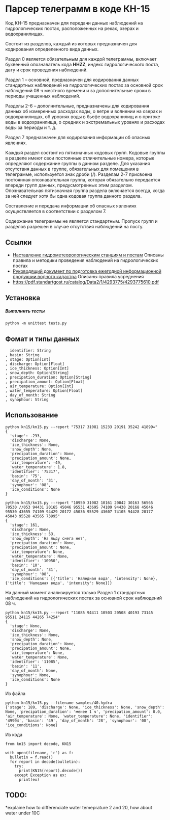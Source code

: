 # Парсер телеграмм в коде КН-15
Код КН-15 предназначен для передачи данных наблюдений на гидрологических постах, расположенных на реках, озерах и водохранилищах.

Состоит из разделов, каждый из которых предназначен для кодирования определенного вида данных.

Раздел 0 является обязательным для каждой телеграммы, включает буквенный опознаватель кода **HHZZ**, индекс гидрологического поста, дату и срок проведения наблюдений.

Раздел 1 – основной, предназначен для кодирования данных стандартных наблюдений на гидрологических постах за основной срок наблюдений 08 ч местного времени и за дополнительные сроки в периоды учащенных наблюдений.

Разделы 2-6 – дополнительные, предназначены для кодирования данных об измеренных расходах воды, о ветре и волнении на озерах и водохранилищах, об уровнях воды в бьефе водохранилищ и о притоке воды в водохранилища, о средних и экстремальных уровнях и расходах воды за периоды и т. д.

Раздел 7 предназначен для кодирования информации об опасных явлениях.

Каждый раздел состоит из пятизначных кодовых групп. Кодовые группы в разделе имеют свои постоянные отличительные номера, которые определяют содержание группы в данном разделе. Для указания отсутствия данных в группе, обязательных для помещения в телеграмме, используется знак дроби (/).
Разделам 2-7 присвоена постоянная опознавательная группа, которая обязательно передается впереди групп данных, предусмотренных этим разделом. Опознавательная пятизначная группа раздела включается всегда, когда за ней следует хотя бы одна кодовая группа данного раздела.

Составление и передача информации об опасных явлениях осуществляется в соответствии с разделом 7.

Содержание телеграммы не является стандартным. Пропуск групп и разделов разрешен в случае отсутствия наблюдений на посту.

## Ссылки
* [Наставление гидрометеорологическим станциям и постам](http://docs.cntd.ru/document/1200108241) Описаны правила и методики проведения наблюдений на гидрологических постах
* [Руководящий документ по подготовка ежегодной информационной продукции водного кадастра](https://docplan.ru/Data2/1/4293792/4293792185.htm)
  Описаны правила усреднения
* https://pdf.standartgost.ru/catalog/Data2/1/4293775/4293775610.pdf

## Установка

##### Выполнить тесты
```
python -m unittest tests.py
```

## Фомат и типы данных
```
  identifier: String
, basin: String
, stage: Option[Int]
, discharge: Option[Float]
, ice_thickness: Option[Int]
, snow_depth: Option[String]
, precipation_duration: Option[String]
, precipation_amount: Option[Float]
, air_temperature: Option[Int]
, water_temperature: Option[Float]
, day_of_month: String
, synophour: String
```

## Использование
```
python kn15/kn15.py --report "75317 31081 15233 20191 35242 41899="
{
  'stage': -233,
  'discharge': None,
  'ice_thickness': None,
  'snow_depth': None,
  'precipation_duration': None,
  'precipation_amount': None,
  'air_temperature': -49,
  'water_temperature': 1.8,
  'identifier': '75317',
  'basin': '75',
  'day_of_month': '31',
  'synophour': '08',
  'ice_conditions': None
}
```

```
python kn15/kn15.py --report "10950 31082 10161 20042 30163 56565 70530 //053 94431 20165 45046 95531 43695 74109 94430 20168 45046 95530 43655 74109 94429 20172 45036 95529 43607 74105 94428 20177 45043 95528 43565 73995"
{
  'stage': 161,
  'discharge': None,
  'ice_thickness': 53,
  'snow_depth': 'На льду снега нет',
  'precipation_duration': None,
  'precipation_amount': None,
  'air_temperature': None,
  'water_temperature': None,
  'identifier': '10950',
  'basin': '10',
  'day_of_month': '31',
  'synophour': '08',
  'ice_conditions': [{'title': 'Наледная вода', 'intensity': None}, {'title': 'Наледная вода', 'intensity': None}]}
```
На данный момент анализируется только Раздел 1 стандартных наблюдений на гидрологических постах за основной срок наблюдений 08 ч.
```
python kn15/kn15.py --report "11085 94411 10503 20508 40193 73145 95511 24115 44265 74254"
{
  'stage': None,
  'discharge': None,
  'ice_thickness': None,
  'snow_depth': None,
  'precipation_duration': None,
  'precipation_amount': None,
  'air_temperature': None,
  'water_temperature': None,
  'identifier': '11085',
  'basin': '11',
  'day_of_month': None,
  'synophour': None,
  'ice_conditions': None
}
```
Из файла
```
python kn15/kn15.py --filename samples/40.hydra
{'stage': 189, 'discharge': None, 'ice_thickness': None, 'snow_depth': None, 'precipation_duration': 'менее 1 ч', 'precipation_amount': 0.0, 'air_temperature': None, 'water_temperature': None, 'identifier': '49904', 'basin': '49', 'day_of_month': '28', 'synophour': '08', 'ice_conditions': None}
```
Из кода
```
from kn15 import decode, KN15

with open(filename, 'r') as f:
  bulletin = f.read()
  for report in decode(bulletin):
    try:
      print(KN15(report).decode())
    except Exception as ex:
      print(ex)
```
## TODO:
*explaine how to differenciate water temeprature 2 and 20, how about water under 10C